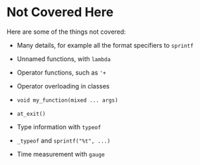 # Not Covered Here

Here are some of the things not covered:

* Many details, for example all the format specifiers to `sprintf`

* Unnamed functions, with `lambda`

* Operator functions, such as `'+`

* Operator overloading in classes

* `void my_function(mixed ... args)`

* `at_exit()`

* Type information with `typeof`

* `_typeof` and `sprintf("%t", ...)`

* Time measurement with `gauge`
